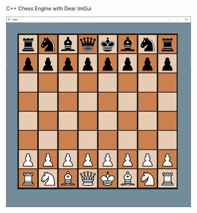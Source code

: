C++ Chess Engine with Dear ImGui

![Overview](https://github.com/jaelee0409/Chess-Engine/blob/main/src/assets/overview.PNG?raw=true)
